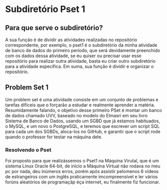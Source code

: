 # Subdiretório Pset 1

## Para que serve o subdiretório?
A sua função é de dividir as atividades realizadas no repositório correspondente, por exemplo, o pset1 é o subdiretório da minha atividade de banco de dados do primeiro período, que será devidamente preenchido com os dados dessa atividade, se eu quiser ou precisar usar esse repositório para realizar outra atividade, basta eu criar outro subdiretório para a atividade  específica. Em suma, sua função é dividir e organizar o repositório. 

## Problem Set 1
Um problem set é uma atividade consiste em um conjunto de problemas e tarefas difíceis que o forçarão a estudar e realmente aprender a matéria. Resumidamente falando, o objetivo desse primeiro PSet é montar um banco de dados chamado UVV, baseado no modelo do Elmasri em seu livro Sistema de Banco de Dados, usando um SGBD que já estamos habituados, o MySQL, e um novo o PostgreSQL, e teremos que escrever um script SQL para cada um dos SGBDs, aloca-los no GitHub, e garantir que o script rode quando o professor for testar na máquina dele.

###  Resolvendo o Pset

Foi proposto para que realizássemos o Pset1 na Máquina Virutal, que é um sistema Linux Oracle 64-bit, de início a Máquina Virtual não rodava no meu pc por nada, deu inúmeros erros, porém após assistir pelomenos 6 vídeos de estrangeiros com um inglês praticamente imcompreensível e ler vários forúns aleatórios de programaçãp éça internet, eu finalmente fiz funcionar.

